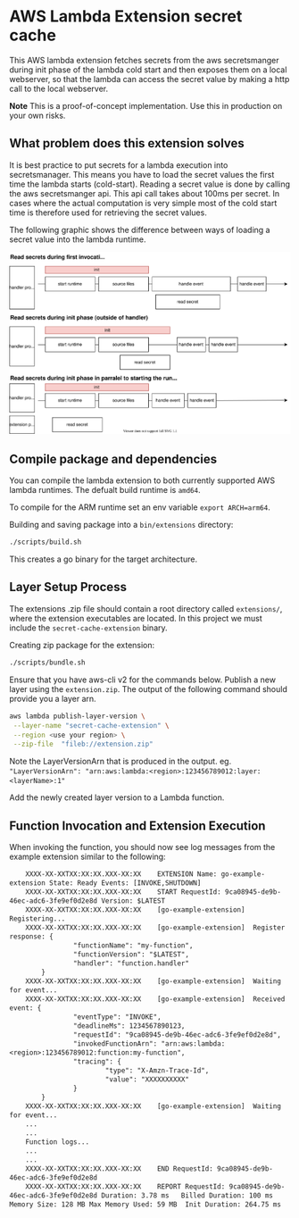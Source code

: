 # AWS Lambda Extension secret cache

This AWS lambda extension fetches secrets from the aws secretsmanger during init phase of the lambda cold start and then exposes them on a local webserver, so that the lambda can access the secret value by making a http call to the local webserver.

**Note** This is a proof-of-concept implementation. Use this in production on your own risks.

## What problem does this extension solves

It is best practice to put secrets for a lambda execution into secretsmanager. This means you have to load the secret values the first time the lambda starts (cold-start).
Reading a secret value is done by calling the aws secretsmanger api. This api call takes about 100ms per secret.
In cases where the actual computation is very simple most of the cold start time is therefore used for retrieving the secret values.

The following graphic shows the difference between ways of loading a secret value into the lambda runtime.

![performance-comparison](./cold-start.drawio.svg)

## Compile package and dependencies

You can compile the lambda extension to both currently supported AWS lambda runtimes. The defualt build runtime is `amd64`.

To compile for the ARM runtime set an env variable `export ARCH=arm64`.

Building and saving package into a `bin/extensions` directory:

```bash
./scripts/build.sh
```

This creates a go binary for the target architecture.

## Layer Setup Process

The extensions .zip file should contain a root directory called `extensions/`, where the extension executables are located. In this project we must include the `secret-cache-extension` binary.

Creating zip package for the extension:

```bash
./scripts/bundle.sh
```

Ensure that you have aws-cli v2 for the commands below.
Publish a new layer using the `extension.zip`. The output of the following command should provide you a layer arn.

```bash
aws lambda publish-layer-version \
 --layer-name "secret-cache-extension" \
 --region <use your region> \
 --zip-file  "fileb://extension.zip"
```

Note the LayerVersionArn that is produced in the output.
eg. `"LayerVersionArn": "arn:aws:lambda:<region>:123456789012:layer:<layerName>:1"`

Add the newly created layer version to a Lambda function.

## Function Invocation and Extension Execution

When invoking the function, you should now see log messages from the example extension similar to the following:

```
    XXXX-XX-XXTXX:XX:XX.XXX-XX:XX    EXTENSION Name: go-example-extension State: Ready Events: [INVOKE,SHUTDOWN]
    XXXX-XX-XXTXX:XX:XX.XXX-XX:XX    START RequestId: 9ca08945-de9b-46ec-adc6-3fe9ef0d2e8d Version: $LATEST
    XXXX-XX-XXTXX:XX:XX.XXX-XX:XX    [go-example-extension]  Registering...
    XXXX-XX-XXTXX:XX:XX.XXX-XX:XX    [go-example-extension]  Register response: {
                "functionName": "my-function",
                "functionVersion": "$LATEST",
                "handler": "function.handler"
        }
    XXXX-XX-XXTXX:XX:XX.XXX-XX:XX    [go-example-extension]  Waiting for event...
    XXXX-XX-XXTXX:XX:XX.XXX-XX:XX    [go-example-extension]  Received event: {
                "eventType": "INVOKE",
                "deadlineMs": 1234567890123,
                "requestId": "9ca08945-de9b-46ec-adc6-3fe9ef0d2e8d",
                "invokedFunctionArn": "arn:aws:lambda:<region>:123456789012:function:my-function",
                "tracing": {
                        "type": "X-Amzn-Trace-Id",
                        "value": "XXXXXXXXXX"
                }
        }
    XXXX-XX-XXTXX:XX:XX.XXX-XX:XX    [go-example-extension]  Waiting for event...
    ...
    ...
    Function logs...
    ...
    ...
    XXXX-XX-XXTXX:XX:XX.XXX-XX:XX    END RequestId: 9ca08945-de9b-46ec-adc6-3fe9ef0d2e8d
    XXXX-XX-XXTXX:XX:XX.XXX-XX:XX    REPORT RequestId: 9ca08945-de9b-46ec-adc6-3fe9ef0d2e8d Duration: 3.78 ms	Billed Duration: 100 ms	Memory Size: 128 MB	Max Memory Used: 59 MB	Init Duration: 264.75 ms
```
